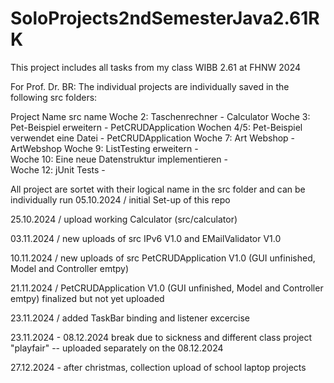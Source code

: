 # SoloProjects2ndSemesterJava2.61RK
This project includes all tasks from my class WIBB 2.61 at FHNW 2024 

For Prof. Dr. BR:
The individual projects are individually saved in the following src folders:

Project Name                                              src name
Woche 2: Taschenrechner                              -    Calculator
Woche 3: Pet-Beispiel erweitern                      -    PetCRUDApplication
Wochen 4/5: Pet-Beispiel verwendet eine Datei        -    PetCRUDApplication
Woche 7: Art Webshop                                 -    ArtWebshop
Woche 9: ListTesting erweitern                       -     
Woche 10: Eine neue Datenstruktur implementieren     -    
Woche 12: jUnit Tests                                -    

All project are sortet with their logical name in the src folder and can be individually run
05.10.2024 / initial Set-up of this repo

25.10.2024 / upload working Calculator (src/calculator)

03.11.2024 / new uploads of src IPv6 V1.0 and EMailValidator V1.0

10.11.2024 / new uploads of src PetCRUDApplication V1.0 (GUI unfinished, Model and Controller emtpy)

21.11.2024 / PetCRUDApplication V1.0 (GUI unfinished, Model and Controller emtpy) finalized but not yet uploaded

23.11.2024 / added TaskBar binding and listener excercise

23.11.2024 - 08.12.2024 break due to sickness and different class project "playfair" -- uploaded separately on the 08.12.2024

27.12.2024 - after christmas, collection upload of school laptop projects

